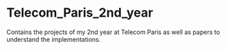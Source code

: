 # Telecom_Paris_2nd_year

Contains the projects of my 2nd year at Telecom Paris as well as papers to understand the implementations.
